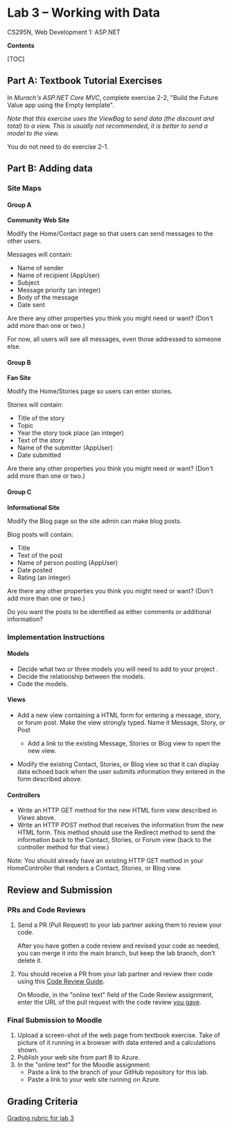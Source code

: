 # Lab 3 – Working with Data
 CS295N, Web Development 1: ASP.NET

**Contents**

[TOC]

## Part A: Textbook Tutorial Exercises

In *Murach's ASP.NET Core MVC*, complete exercise 2-2, "Build the Future Value app using the Empty template". 

*Note that this exercise uses the ViewBag to send data (the discount and total) to a view. This is usually not recommended, it is better to send a model to the view.*

You do not need to do exercise 2-1. 



## Part B: Adding data



### Site Maps

#### Group A

**Community Web Site**

Modify the Home/Contact page so that users can send messages to the other users.

Messages will contain:

- Name of sender
- Name of recipient (AppUser)
- Subject
- Message priority (an integer)
- Body of the message
- Date sent

Are there any other properties you think you might need or want? (Don't add more than one or two.)

For now, all users will see all messages, even those addressed to someone else.



#### Group B

**Fan Site**

Modify the Home/Stories page so users can enter stories.

Stories will contain:

- Title of the story
- Topic
- Year the story took place (an integer)
- Text of the story
- Name of the submitter (AppUser)
- Date submitted

Are there any other properties you think you might need or want? (Don't add more than one or two.)



#### Group C

**Informational Site**

Modify the Blog page so the site admin can make blog posts.

Blog posts will contain:
- Title
- Text of the post
- Name of person posting (AppUser)
- Date posted
- Rating (an integer)

Are there any other properties you think you might need or want? (Don't add more than one or two.)

Do you want the posts to be identified as either comments or additional information?



### Implementation Instructions

#### Models

- Decide what two or three models you will need to add to your project .
- Decide the relationship between the models.
- Code the models.

#### Views

- Add a new view containing a HTML form for entering a message, story, or forum post. Make the view strongly typed. Name it Message, Story, or Post
  - Add a link to the existing Message, Stories or Blog view to open the new view.

- Modify the existing Contact, Stories, or Blog view so that it can display data echoed back when the user submits information they entered in the form described above.

#### Controllers

- Write an HTTP GET method for the new HTML form view described in *Views* above.
- Write an HTTP POST method that receives the information from the new HTML form. This method should use the Redirect method to send the information back to the Contact, Stories, or Forum view (back to the controller method for that view.)

Note: You should already have an existing HTTP GET method in your HomeController that renders a Contact, Stories, or Blog view.



## Review and Submission

### PRs and Code Reviews

1. Send a PR (Pull Request) to your lab partner asking them to review your code. 

   After you have gotten a code review and revised your code as needed, you can merge it into the main branch, but keep the lab branch, don't delete it.

2. You should receive a PR from your lab partner and review their code using this [Code Review Guide](../CodeReviewGuide.html).

   On Moodle, in the "online text" field of the Code Review assignment, enter the URL of the pull request with the code review <u>you gave</u>.

### Final Submission to Moodle

1.  Upload a screen-shot of the web page from textbook exercise. Take of picture of it running in a browser with data entered and a calculations shown.
2.  Publish your web site from part B to Azure.
3.  In the "online text" for the Moodle assignment:
    - Paste a link to the branch of your GitHub repository for this lab.
    - Paste a link to your web site running on Azure.



## Grading Criteria

[Grading rubric for lab 3](Lab3Rubric_CS295N.htm)
